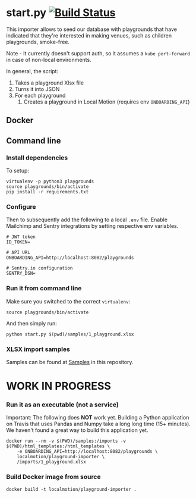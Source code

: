# start.py [![Build Status](https://travis-ci.org/local-motion/playground-importer.svg?branch=master)](https://travis-ci.org/local-motion/playground-importer)

This importer allows to seed our database with playgrounds that have indicated
that they're interested in making venues, such as children playgrounds, smoke-free.

Note - It currently doesn't support auth, so it assumes a `kube port-forward` in case of
non-local environments.

In general, the script:
1. Takes a playground Xlsx file
1. Turns it into JSON
1. For each playground
    1. Creates a playground in Local Motion (requires env `ONBOARDING_API`)


## Docker
## Command line

### Install dependencies
To setup:
```
virtualenv -p python3 playgrounds
source playgrounds/bin/activate
pip install -r requirements.txt
```

### Configure
Then to subsequently add the following to a local `.env` file. Enable Mailchimp and Sentry
integrations by setting respective env variables.
```
# JWT token
ID_TOKEN=

# API URL
ONBOARDING_API=http://localhost:8082/playgrounds

# Sentry.io configuration
SENTRY_DSN=
```

### Run it from command line
Make sure you switched to the correct `virtualenv`:
```
source playgrounds/bin/activate
```

And then simply run:
```
python start.py $(pwd)/samples/1_playground.xlsx
```

### XLSX import samples
Samples can be found at [Samples](./samples) in this repository.


# WORK IN PROGRESS

### Run it as an executable (not a service)

Important: The following does **NOT** work yet. Building a Python application on Travis
that uses Pandas and Numpy take a long long time (15+ minutes). We haven't
found a great way to build this application yet.
```
docker run --rm -v $(PWD)/samples:/imports -v $(PWD)/html_templates:/html_templates \
    -e ONBOARDING_API=http://localhost:8082/playgrounds \
    localmotion/playground-importer \
    /imports/1_playground.xlsx
```

### Build Docker image from source
```
docker build -t localmotion/playground-importer .
```
